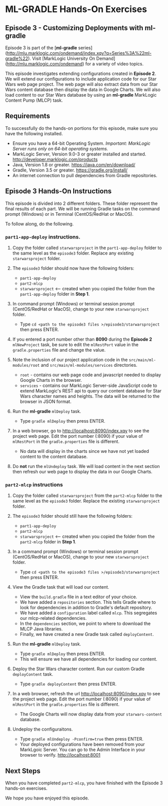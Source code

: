 # ML-GRADLE Hands-On Exercises 

## Episode 3 - Customizing Deployments with ml-gradle

Episode 3 is part of the [**ml-gradle** series] (http://mlu.marklogic.com/ondemand/index.xqy?q=Series%3A%22ml-gradle%22). Visit [MarkLogic University On Demand] (http://mlu.marklogic.com/ondemand) for a variety of video topics.

This episode investigates extending configurations created in **Episode 2**. We will extend our configurations to include application code for our Star Wars web page project. The web page will also extract data from our Star Wars content database then display the data in Google Charts. We will also load content to our Star Wars database by using an **ml-gradle** MarkLogic Content Pump (MLCP) task.

## Requirements

To successfully do the hands-on portions for this episode, make sure you have the following installed.

* Ensure you have a 64-bit Operating System. *Important: MarkLogic Server runs only on 64-bit operating systems.*
* MarkLogic Server, Version 9.0-3 or greater installed and started. <http://developer.marklogic.com/products>
* Java, Version 1.8 or greater. <https://java.com/en/download/>
* Gradle, Version 3.5 or greater. <https://gradle.org/install/>
* An internet connection to pull dependencies from Gradle repositories.

## Episode 3 Hands-On Instructions

This episode is divided into 2 different folders. These folder represent the final results of each part. We will be running Gradle tasks on the command prompt (Windows) or in Terminal (CentOS/RedHat or MacOS).

To follow along, do the following.

### `part1-app-deploy` instructions.  

1. Copy the folder called `starwarsproject` in the `part1-app-deploy` folder to the same level as the `episode3` folder. Replace any existing `starwarsproject` folder.  

2. The `episode3` folder should now have the following folders:  
	* `part1-app-deploy`
	* `part2-mlcp`
	* `starwarsproject` <-- created when you copied the folder from the `part1-app-deploy` folder in **Step 1**.	
3. In command prompt (Windows) or terminal session prompt (CentOS/RedHat or MacOS), change to your new `starwarsproject` folder.
	* Type `cd <path to the episode3 files >/episode3/starwarsproject` then press ENTER.

4. If you entered a port number other than **8090** during the **Episode 2** `mlNewProject` task, be sure to edit the `mlRestPort` value in the `gradle.properties` file and change the value.

5. Note the inclusion of our project application code in the `src/main/ml-modules/root` and `src/main/ml-modules/services` directories.
	* `root` - contains our web page code and javascript needed to display Google Charts in the browser.
	* `services` - contains our MarkLogic Server-side JavaScript code to extend MarkLogic's REST api to query our content database for Star Wars character names and heights. The data will be returned to the browser in JSON format.

5. Run the **ml-gradle** `mlDeploy` task.
	* Type `gradle mlDeploy` then press ENTER.

6. In a web browser, go to <http://localhost:8090/index.xqy> to see the project web page. Edit the port number (:8090) if your value of `mlRestPort` in the `gradle.properties` file is different.
	* No data will display in the charts since we have not yet loaded content to the content database.

7. Do **not** run the `mlUndeploy` task. We will load content in the next section then refresh our web page to display the data in our Google Charts. 

### `part2-mlcp` instructions

1. Copy the folder called `starwarsproject` from the `part2-mlcp` folder to the same level as the `episode3` folder. Replace the existing `starwarsproject` folder.

2. The `episode3` folder should still have the following folders:  
	* `part1-app-deploy`
	* `part2-mlcp`
	* `starwarsproject` <-- created when you copied the folder from the `part2-mlcp` folder in **Step 1**.	

3. In a command prompt (Windows) or terminal session prompt (CentOS/RedHat or MacOS), change to your new `starwarsproject` folder.
	* Type `cd <path to the episode3 files >/episode3/starwarsproject` then press ENTER.

4. View the Gradle task that will load our content.
	* View the `build.gradle` file in a text editor of your choice.
	* We have added a `repositories` section. This tells Gradle where to look for dependencies in addition to Gradle's default repository.
	* We have added a `configuration` label called `mlcp`. This segregates our mlcp-related dependencies.
	* In the `dependencies` section, we point to where to download the MLCP Java libraries.
	* Finally, we have created a new Gradle task called `deployContent`.

5. Run the **ml-gradle** `mlDeploy` task.
	* Type `gradle mlDeploy` then press ENTER.
	* This will ensure we have all dependencies for loading our content.

6. Deploy the Star Wars character content. Run our custom Gradle  `deployContent` task.
	* Type `gradle deployContent` then press ENTER.

7. In a web browser, refresh the url <http://localhost:8090/index.xqy> to see the project web page. Edit the port number (:8090) if your value of `mlRestPort` in the `gradle.properties` file is different.
	* The Google Charts will now display data from your `starwars-content` database.

8. Undeploy the configuraitons.  
	* Type `gradle mlUndeploy -Pconfirm=true` then press ENTER.
	* Your deployed configurations have been removed from your MarkLgoic Server. You can go to the Admin Interface in your browser to verify. <http://localhost:8001>

## Next Steps
When you have completed `part2-mlcp`, you have finished with the Episode 3 hands-on exercises.

We hope you have enjoyed this episode.